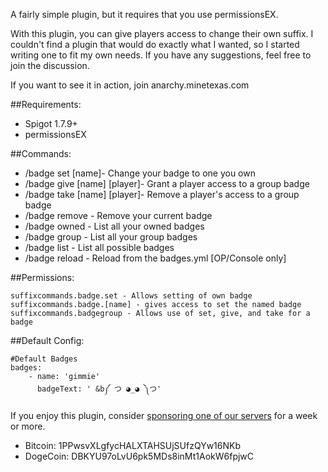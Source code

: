 A fairly simple plugin, but it requires that you use permissionsEX.

With this plugin, you can give players access to change their own suffix. I couldn't find a plugin that would do exactly what I wanted, so I started writing one to fit my own needs. If you have any suggestions, feel free to join the discussion.

If you want to see it in action, join anarchy.minetexas.com

##Requirements:
- Spigot 1.7.9+
- permissionsEX

##Commands:
* /badge set [name]- Change your badge to one you own
* /badge give [name] [player]- Grant a player access to a group badge
* /badge take [name] [player]- Remove a player's access to a group badge
* /badge remove - Remove your current badge
* /badge owned - List all your owned badges
* /badge group - List all your group badges
* /badge list - List all possible badges
* /badge reload - Reload from the badges.yml [OP/Console only]

##Permissions:
```
suffixcommands.badge.set - Allows setting of own badge
suffixcommands.badge.[name] - gives access to set the named badge
suffixcommands.badgegroup - Allows use of set, give, and take for a badge
```

##Default Config:
```
#Default Badges
badges:
    - name: 'gimmie'
      badgeText: ' &b༼ つ ◕_◕ ༽つ'
```

If you enjoy this plugin, consider [sponsoring one of our servers](http://www.minetexas.com/minetexas-store-usd-bitcoin.html) for a week or more.

- Bitcoin: 1PPwsvXLgfycHALXTAHSUjSUfzQYw16NKb
- DogeCoin: DBKYU97oLvU6pk5MDs8inMt1AokW6fpjwC
